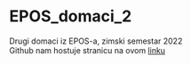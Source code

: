 # EPOS_domaci_2
Drugi domaci iz EPOS-a, zimski semestar 2022 <br>
Github nam hostuje stranicu na ovom [linku](https://olimpijada72.github.io/EPOS_domaci_2/)
